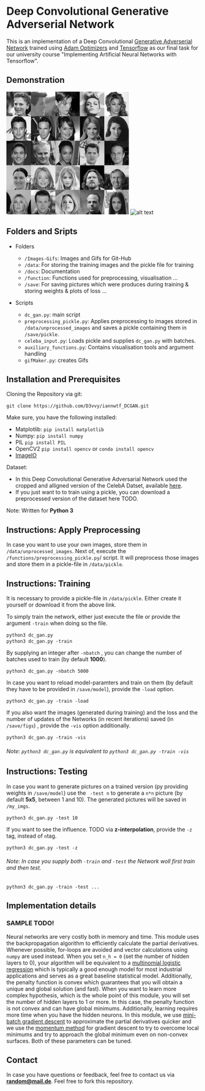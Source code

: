 # Deep Convolutional Generative Adverserial Network
This is an implementation of a Deep Convolutional [Generative Adverserial Network](https://en.wikipedia.org/wiki/Generative_adversarial_networks) trained using [Adam Optimizers](https://en.wikipedia.org/wiki/Stochastic_gradient_descent#Adam) and [Tensorflow](https://en.wikipedia.org/wiki/TensorFlow) as our final task for our university course "Implementing Artificial Neural Networks with Tensorflow".

## Demonstration
![alt text](https://github.com/D3vvy/iannwtf_DCGAN/blob/master/images-gifs/preprocessedImgs_5x5.png "Dataset")
![alt text](https://github.com/D3vvy/iannwtf_DCGAN/blob/master/images-gifs/showcase.gif "Training Progress")

## Folders and Sripts
- Folders
    + ```/Images-Gifs```: Images and Gifs for Git-Hub
    + ```/data```: For storing the training images and the pickle file for training
    + ```/docs```: Documentation
    + ```/function```: Functions used for preprocessing, visualisation ...
    + ```/save```: For saving pictures which were produces during training & storing weights & plots of loss ...

- Scripts
    + ```dc_gan.py```: main script
    + ```preprocessing_pickle.py```: Applies preprocessing to images stored in ```/data/unprocessed_images``` and saves a pickle containing them in ```/save/pickle```.
    + ```celeba_input.py```: Loads pickle and supplies ```dc_gan.py``` with batches.
    + ```auxiliary_functions.py```: Contains visualisation tools and argument handling
    + ```gifMaker.py```: creates Gifs

## Installation and Prerequisites
Cloning the Repository via git:
```
git clone https://github.com/D3vvy/iannwtf_DCGAN.git
```

Make sure, you have the following installed:
- Matplotlib: ```pip install matplotlib```
- Numpy: ```pip install numpy```
- PIL ```pip install PIL```
- OpenCV2 ```pip install opencv``` or ```conda install opencv```
- [ImageIO](https://pypi.python.org/pypi/imageio)

Dataset:
- In this Deep Convolutional Generative Adversarial Network used the cropped and alligned version of the CelebA Datset, available [here](http://mmlab.ie.cuhk.edu.hk/projects/CelebA.html).
- If you just want to to train using a pickle, you can download a preprocessed version of the dataset here TODO.

Note: Written for **Python 3**

## Instructions: Apply Preprocessing
In case you want to use your own images, store them in ```/data/unprocessed_images```. Next of, execute the ```/functions/preprocessing_pickle.py```/ script. It will preprocess those images and store them in a pickle-file in ```/data/pickle```.

## Instructions: Training
It is necessary to provide a pickle-file in  ```/data/pickle```. Either create it yourself or download it from the above link.

To simply train the network, either just execute the file or provide the argument ```-train``` when doing so the file.
```
python3 dc_gan.py
python3 dc_gan.py -train
```
By supplying an integer after ```-nbatch``` , you can change the number of batches used to train (by default **1000**).
```
python3 dc_gan.py -nbatch 5000
```
In case you want to reload model-paramters and train on them (by default they have to be provided in ```/save/model```), provide the ```-load``` option. 
```
python3 dc_gan.py -train -load
```
If you also want the images (generated during training) and the loss and the number of updates of the Networks (in recent iterations) saved (in ```/save/figs```) , provide the ```-vis``` option additionally.
```
python3 dc_gan.py -train -vis
```

###### Note: ```python3 dc_gan.py``` is equivalent to ```python3 dc_gan.py -train -vis```

## Instructions: Testing
In case you want to generate pictures on a trained version (py providing weights in ```/save/model```) use the ``` -test n``` to generate a ```n*n``` picture (by default **5x5**, between 1 and 10). The generated pictures will be saved in ```/my_imgs```.
```
python3 dc_gan.py -test 10
```
If you want to see the influence. TODO via **z-interpolation**, provide the ```-z``` tag, instead of ```n```tag.
```
python3 dc_gan.py -test -z
```

###### Note: In case you supply both ```-train``` and ```-test``` the Network woll first train and then test.
```
python3 dc_gan.py -train -test ...
```

## Implementation details
### SAMPLE TODO!
Neural networks are very costly both in memory and time. This module uses the backpropagation algorithm to efficiently calculate the partial derivatives. Whenever possible, for-loops are avoided and vector calculations using `numpy` are used instead. When you set `n_h = 0` (set the number of hidden layers to 0), your algorithm will be equivalent to a [multinomial logistic regression](https://en.wikipedia.org/wiki/Multinomial_logistic_regression) which is typically a good enough model for most industrial applications and serves as a great baseline statistical model. Additionally, the penalty function is convex which guarantees that you will obtain a unique and global solution (and fast). When you want to learn more complex hypothesis, which is the whole point of this module, you will set the number of hidden layers to 1 or more. In this case, the penalty function is not convex and can have global minimums. Additionally, learning requires more time when you have the hidden neurons. In this module, we use [mini-batch gradient descent](https://en.wikipedia.org/wiki/Stochastic_gradient_descent) to approximate the partial derivatives quicker and we use the [momentum method](https://en.wikipedia.org/wiki/Gradient_descent#The_momentum_method) for gradient descent to try to overcome local minimums and try to approach the global minimum even on non-convex surfaces. Both of these parameters can be tuned. 


## Contact
In case you have questions or feedback, feel free to contact us via **random@mail.de**. Feel free to fork this repository.


